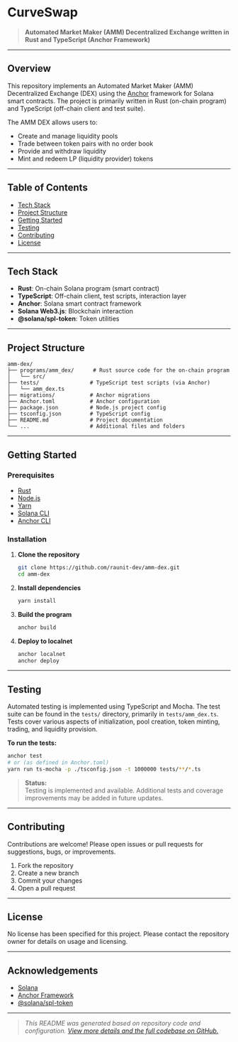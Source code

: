 # CurveSwap

> **Automated Market Maker (AMM) Decentralized Exchange written in Rust and TypeScript (Anchor Framework)**

---

## Overview

This repository implements an Automated Market Maker (AMM) Decentralized Exchange (DEX) using the [Anchor](https://book.anchor-lang.com/) framework for Solana smart contracts. The project is primarily written in Rust (on-chain program) and TypeScript (off-chain client and test suite).

The AMM DEX allows users to:
- Create and manage liquidity pools
- Trade between token pairs with no order book
- Provide and withdraw liquidity
- Mint and redeem LP (liquidity provider) tokens

---

## Table of Contents

- [Tech Stack](#tech-stack)
- [Project Structure](#project-structure)
- [Getting Started](#getting-started)
- [Testing](#testing)
- [Contributing](#contributing)
- [License](#license)

---

## Tech Stack

- **Rust**: On-chain Solana program (smart contract)
- **TypeScript**: Off-chain client, test scripts, interaction layer
- **Anchor**: Solana smart contract framework
- **Solana Web3.js**: Blockchain interaction
- **@solana/spl-token**: Token utilities

---

## Project Structure

```
amm-dex/
├── programs/amm_dex/      # Rust source code for the on-chain program
│   └── src/
├── tests/                # TypeScript test scripts (via Anchor)
│   └── amm_dex.ts
├── migrations/           # Anchor migrations
├── Anchor.toml           # Anchor configuration
├── package.json          # Node.js project config
├── tsconfig.json         # TypeScript config
├── README.md             # Project documentation
└── ...                   # Additional files and folders
```

---

## Getting Started

### Prerequisites

- [Rust](https://www.rust-lang.org/tools/install)
- [Node.js](https://nodejs.org/)
- [Yarn](https://yarnpkg.com/)
- [Solana CLI](https://docs.solana.com/cli/install-solana-cli-tools)
- [Anchor CLI](https://book.anchor-lang.com/chapter_2/installation.html)

### Installation

1. **Clone the repository**
   ```sh
   git clone https://github.com/raunit-dev/amm-dex.git
   cd amm-dex
   ```

2. **Install dependencies**
   ```sh
   yarn install
   ```

3. **Build the program**
   ```sh
   anchor build
   ```

4. **Deploy to localnet**
   ```sh
   anchor localnet
   anchor deploy
   ```

---

## Testing

Automated testing is implemented using TypeScript and Mocha. The test suite can be found in the `tests/` directory, primarily in `tests/amm_dex.ts`. Tests cover various aspects of initialization, pool creation, token minting, trading, and liquidity provision.

**To run the tests:**
```sh
anchor test
# or (as defined in Anchor.toml)
yarn run ts-mocha -p ./tsconfig.json -t 1000000 tests/**/*.ts
```

> **Status:**  
> Testing is implemented and available. Additional tests and coverage improvements may be added in future updates.

---

## Contributing

Contributions are welcome! Please open issues or pull requests for suggestions, bugs, or improvements.

1. Fork the repository
2. Create a new branch
3. Commit your changes
4. Open a pull request

---

## License

No license has been specified for this project. Please contact the repository owner for details on usage and licensing.

---

## Acknowledgements

- [Solana](https://solana.com/)
- [Anchor Framework](https://book.anchor-lang.com/)
- [@solana/spl-token](https://spl.solana.com/token)

---

> *This README was generated based on repository code and configuration. [View more details and the full codebase on GitHub.](https://github.com/raunit-dev/amm-dex)*
